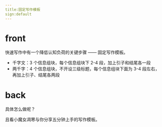 ```yaml
---
title:固定写作模板
sign:default
---
```


# front
快速写作中有一个降低认知负荷的关键步骤 —— 固定写作模板。

- 千字文：3 个信息组块，每个信息组块下 2-4 段，加上引子和结尾各一段
- 两千字：4 个信息组块，不开设三级标题，每个信息组块下面为 3-4 段左右，再加上引子、结尾各两段


# back
具体怎么做呢？

且看小魔女凋寒与你分享五分钟上手的写作模板。

